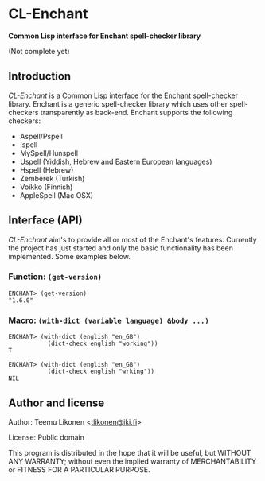 CL-Enchant
==========

**Common Lisp interface for Enchant spell-checker library**

(Not complete yet)

Introduction
------------

_CL-Enchant_ is a Common Lisp interface for the [Enchant][]
spell-checker library. Enchant is a generic spell-checker library which
uses other spell-checkers transparently as back-end. Enchant supports
the following checkers:

  - Aspell/Pspell
  - Ispell
  - MySpell/Hunspell
  - Uspell (Yiddish, Hebrew and Eastern European languages)
  - Hspell (Hebrew)
  - Zemberek (Turkish)
  - Voikko (Finnish)
  - AppleSpell (Mac OSX)

[Enchant]: http://www.abisource.com/projects/enchant/


Interface (API)
---------------

_CL-Enchant_ aim's to provide all or most of the Enchant's features.
Currently the project has just started and only the basic functionality
has been implemented. Some examples below.


### Function: `(get-version)`

    ENCHANT> (get-version)
    "1.6.0"


### Macro: `(with-dict (variable language) &body ...)`

    ENCHANT> (with-dict (english "en_GB")
               (dict-check english "working"))
    T

    ENCHANT> (with-dict (english "en_GB")
               (dict-check english "wrking"))
    NIL


Author and license
------------------

Author:  Teemu Likonen <<tlikonen@iki.fi>>

License: Public domain

This program is distributed in the hope that it will be useful, but
WITHOUT ANY WARRANTY; without even the implied warranty of
MERCHANTABILITY or FITNESS FOR A PARTICULAR PURPOSE.
